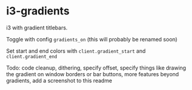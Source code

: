 # i3-gradients

i3 with gradient titlebars.

Toggle with config `gradients_on` (this will probably be renamed soon)

Set start and end colors with `client.gradient_start` and `client.gradient_end`

Todo: code cleanup, dithering, specify offset, specify things like drawing the gradient on window borders or bar buttons, more features beyond gradients, add a screenshot to this readme
